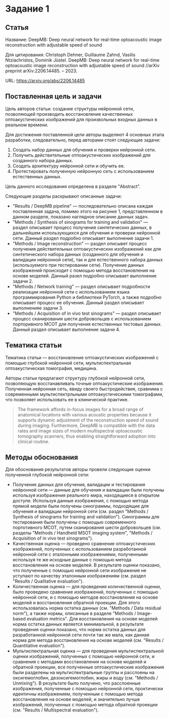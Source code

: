 # Задание 1

## Статья
Название: DeepMB: Deep neural network for real-time optoacoustic image reconstruction with adjustable speed of sound

Для цитирования: Christoph Dehner, Guillaume Zahnd, Vasilis Ntziachristos, Dominik Jüstel. DeepMB: Deep neural network for real-time optoacoustic image reconstruction with adjustable speed of sound //arXiv preprint arXiv:2206.14485. – 2023.

URL: https://arxiv.org/abs/2206.14485

## Поставленная цель и задачи
Цель авторов статьи: создание структуры нейронной сети, позволяющей производить восстановление качественных оптоакустических изображений для произвольных входных данных в реальном времени.

Для достижения поставленной цели авторы выделяют 4 основных этапа разработки, следовательно, перед авторами стоят следующие задачи:
1. Создать набор данных для обучения и проверки нейронной сети.
2. Получить действительные отпоакустических изображений для созданного набора данных.
3. Создать архитектуру нейронной сети и обучить ее.
4. Протестировать полученную нейронную сеть с использованием естественных данных.

Цель данного исследования определена в разделе "Abstract".  

Следующие разделы раскрывают описанные задачи:
- "Results / DeepMB pipeline" &mdash; последовательно описана каждая поставленная задача, помимо этого на рисунке 1, представленном в данном разделе, показано наглядное описание данных задач.
- "Methods / Synthesis of sinograms for training and validation" &mdash; раздел описывает процесс получения синтетических данных, в дальнейшем использующихся для обучения и проверки нейронной сети. Данный раздел подробно описывает выполнение задачи 1.
- "Methods / Image reconstruction" &mdash; раздел описывет процесс получения действительных оптоакустических изображений как для синтетического набора данных (созданного для обучения и валидации нейронной сети), так и для естественного набора данных (используемого при тестировании сети). Получение данных изображений происходит с помощью метода восстановления на основе моделей. Данный разел подробно описывает выполнение задачи 2.
- "Methods / Network training" &mdash; раздел описывает подробности реализации нейронной сети с использованием языка программирования Python и библиотеки PyTorch, а также подробно описывает процесс ее обучения. Данный раздел описывает выполненияе задачи 3.
- "Methods / Acquisition of in vivo test sinograms" &mdash; раздел описывает процесс сканирования шести добровольцев с использованием порторивного МСОТ для получения естественных тестовых данных. Данный раздел описывает выполнение задачи 4.

## Тематика статьи
Тематика статьи &mdash; восстановление оптоакустических изображений с помощью глубокой нейронной сети, мультиспектральная оптоакустическая томография, медицина.

Авторы статьи предлагают структуру глубокой нейронной сети, позволяющую восстанавливать точные оптоакустические изображения. Полученная нейронная сеть, ввиду своего быстродействия, сравнима с современными мультиспектрльными оптоакустическими томографами, что позволяет использовать ее в клинической практике.

> The framework affords in-focus images for a broad range of anatomical locations with various acoustic properties because it supports dynamic adjustment of the reconstruction speed of sound during imaging. Furthermore, DeepMB is compatible with the data rates and image sizes of modern multispectral optoacoustic tomography scanners, thus enabling straightforward adoption into clinical routine.

## Методы обоснования

Для обоснования результатов авторы провели следующие оценки полученной глубокой нейронной сети:
- Получение данных для обучения, валидации и тестирования нейронной сети &mdash; данные для обучения и валидации были получены используя изображения реального мира, находящиеся в открытом доступе. Используя данные изображения, с помощью метода прямой модели были получены синограммы, подходящие для обучения и валидации нейронной сети (см. раздел "Methods / Synthesis of sinograms for training and validation"). Синограммы для тестирования были получены с помощью современного портотивного МСОТ, путем сканирования шести добровольцев (см. разделы "Methods / Handheld MSOT imaging system", "Methods / Acquisition of in vivo test sinograms").
- Качественная оценка &mdash; проведено сравнение оптоакустических изображений, полученных с использованием разработанной нейронной сети с эталонными изображениями, полученными используя те же исходные данные с помощью метода восстановления на основе моделей. В результате оценки показано, что полученные с помощью нейронной сети изображения не уступают по качеству эталонным изображениям (см. раздел "Results / Qualitative evaluation").
- Количественная оценка &mdash; для проведения количественной оценки, было проведено сравнение изображений, полученных с помощью нейронной сети, и с помощью методов восстановления на основе моделей и восстановления обратной проекции. Для этого использовалась норма остатка данных (см. "Methods / Data residual norm"), а также нормы, описанные в разделе "Methods / Image-based evaluation metrics". Для восстановления на основе моделей норма остатка данных является минимальной, в результате проведения оценки показано, что норма остатка данных для разработанной нейронной сети почти так же мала, как данная норма для метода восстановления на основе моделей (см. "Results / Quantitative evaluation").
- Мультиспектральная оценка &mdash; для проведения мультиспектральной оценки изображений, полученных с помощью нейронной сети, и сравнения с методами восстановления на основе моделей и обратной проекции, все полученные оптоакустические изображения были разделены на мультиспектральные группы и расслоены на оксигемоглобин, дезоксигемоглобин, жиры и воду (см. "Methods / Unmixing"). В результате было получено, что расслоенные изображения, полученные с помощью нейронной сети, проктически идентичны изображениям, полученным с помощью метода восстановления на основе моделей, и значительно лучше изображений, полученных с помощью метода обратной проекции (см. "Results / Multispectral evaluation").
